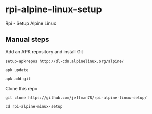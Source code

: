 # rpi-alpine-linux-setup
Rpi - Setup Alpine Linux

## Manual steps

Add an APK repository and install Git

`setup-apkrepos http://dl-cdn.alpinelinux.org/alpine/`
  
`apk update`
  
`apk add git`

Clone this repo

`git clone https://github.com/jeffman78/rpi-alpine-linux-setup/`

`cd rpi-alpine-minux-setup`
  
  
  
